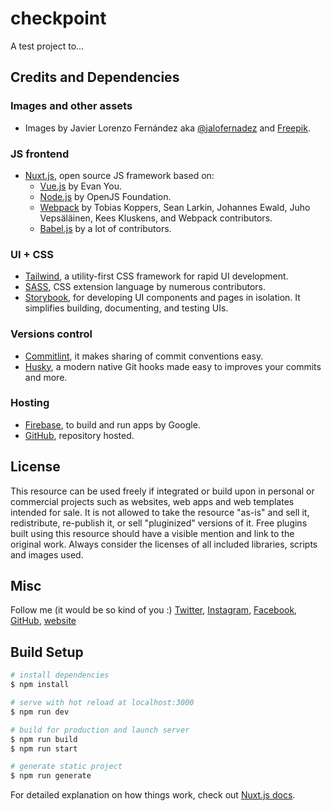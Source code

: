# checkpoint
A test project to...
## Credits and Dependencies
### Images and other assets
- Images by Javier Lorenzo Fernández aka [@jalofernadez](https://jalofernandez.com) and [Freepik](https://www.freepik.es).
### JS frontend
- [Nuxt.js](https://nuxtjs.org), open source JS framework based on:
  - [Vue.js](https://vuejs.org) by Evan You.
  - [Node.js](https://nodejs.org) by OpenJS Foundation.
  - [Webpack](https://webpack.js.org) by Tobias Koppers, Sean Larkin, Johannes Ewald, Juho Vepsäläinen, Kees Kluskens, and Webpack contributors.
  - [Babel.js](https://babeljs.io) by a lot of contributors.
### UI + CSS
- [Tailwind](https://tailwindcss.com), a utility-first CSS framework for rapid UI development.
- [SASS](https://sass-lang.com), CSS extension language by numerous contributors.
- [Storybook](https://storybook.nuxtjs.org/setup), for developing UI components and pages in isolation. It simplifies building, documenting, and testing UIs.
### Versions control
- [Commitlint](https://commitlint.js.org/#/), it makes sharing of commit conventions easy.
- [Husky](https://www.npmjs.com/package/husky), a modern native Git hooks made easy to improves your commits and more.
### Hosting
- [Firebase](https://firebase.google.com/), to build and run apps by Google.
- [GitHub](https://github.com/), repository hosted.

## License

This resource can be used freely if integrated or build upon in personal or commercial projects such as websites, web apps and web templates intended for sale. It is not allowed to take the resource "as-is" and sell it, redistribute, re-publish it, or sell "pluginized" versions of it. Free plugins built using this resource should have a visible mention and link to the original work. Always consider the licenses of all included libraries, scripts and images used.

## Misc 

Follow me (it would be so kind of you :) [Twitter](http://www.twitter.com/jalofernandez), [Instagram](https://www.instagram.com/jalofernandez/), [Facebook](http://www.facebook.com/jalofernandez), [GitHub](https://github.com/jalofernandez), [website](https://jalofernandez.com)

## Build Setup

```bash
# install dependencies
$ npm install

# serve with hot reload at localhost:3000
$ npm run dev

# build for production and launch server
$ npm run build
$ npm run start

# generate static project
$ npm run generate
```

For detailed explanation on how things work, check out [Nuxt.js docs](https://nuxtjs.org).

